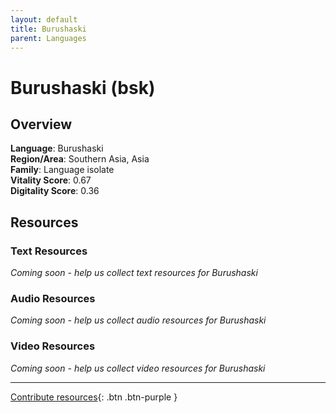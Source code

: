 ```yaml
---
layout: default
title: Burushaski
parent: Languages
---
```


# Burushaski (bsk)

## Overview

**Language**: Burushaski  
**Region/Area**: Southern Asia, Asia  
**Family**: Language isolate  
**Vitality Score**: 0.67  
**Digitality Score**: 0.36  

## Resources

### Text Resources
*Coming soon - help us collect text resources for Burushaski*

### Audio Resources
*Coming soon - help us collect audio resources for Burushaski*

### Video Resources
*Coming soon - help us collect video resources for Burushaski*

---

[Contribute resources](https://fairtrain.github.io/){: .btn .btn-purple }
